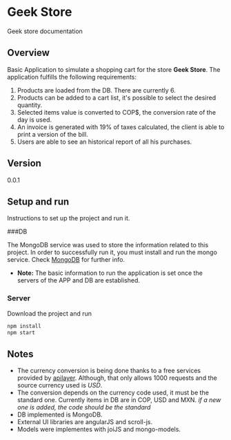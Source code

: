 # Geek Store

Geek store documentation

## Overview

Basic Application to simulate a shopping cart for the store **Geek Store**. The application fulfills 
the following requirements:

1. Products are loaded from the DB. There are currently 6.
1. Products can be added to a cart list, it's possible to select the desired quantity.
1. Selected items value is converted to COP$, the conversion rate of the day is used.
1. An invoice is generated with 19% of taxes calculated, the client is able to print a version of
the bill.
1. Users are able to see an historical report of all his purchases.

## Version
0.0.1

## Setup and run

Instructions to set up the project and run it.

###DB

The MongoDB service was used to store the information related to this project. In order to 
successfully run it, you must install and run the mongo service. Check 
[MongoDB](https://docs.mongodb.com/) for further info.

* **Note:** The basic information to run the application is set once the servers of the APP and DB 
are established.

### Server
Download the project and run

```javascript
npm install
npm start
```

## Notes
* The currency conversion is being done thanks to a free services provided by 
[apilayer](https://apilayer.com/). Although, that only allows 1000 requests and the source currency
used is _USD_.
* The conversion depends on the currency code used, it must be the standard one. Currently items in
DB are in COP, USD and MXN. _if a new one is added, the code should be the standard_
* DB implemented is MongoDB.
* External UI libraries are angularJS and scroll-js.
* Models were implementes with joiJS and mongo-models.